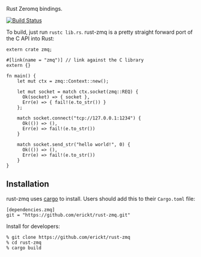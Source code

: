 Rust Zeromq bindings.

[![Build Status](https://travis-ci.org/erickt/rust-zmq.png?branch=master)](https://travis-ci.org/erickt/rust-zmq)

To build, just run `rustc lib.rs`. rust-zmq is a pretty straight forward
port of the C API into Rust:

	extern crate zmq;
	
	#[link(name = "zmq")] // link against the C library
	extern {}
	
	fn main() {
		let mut ctx = zmq::Context::new();
	
		let mut socket = match ctx.socket(zmq::REQ) {
		  Ok(socket) => { socket },
		  Err(e) => { fail!(e.to_str()) }
		};
	
		match socket.connect("tcp://127.0.0.1:1234") {
		  Ok(()) => (),
		  Err(e) => fail!(e.to_str())
		}
	
		match socket.send_str("hello world!", 0) {
		  Ok(()) => (),
		  Err(e) => fail!(e.to_str())
		}
	}


Installation
------------

rust-zmq uses [cargo](https://crates.io) to install. Users should add this to
their `Cargo.toml` file:

    [dependencies.zmq]
    git = "https://github.com/erickt/rust-zmq.git"

Install for developers:

    % git clone https://github.com/erickt/rust-zmq
    % cd rust-zmq
    % cargo build
